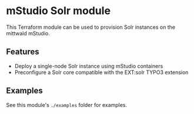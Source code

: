 # mStudio Solr module

This Terraform module can be used to provision Solr instances on the mittwald mStudio.

## Features

- Deploy a single-node Solr instance using mStudio containers
- Preconfigure a Solr core compatible with the EXT:solr TYPO3 extension

## Examples

See this module's `./examples` folder for examples.